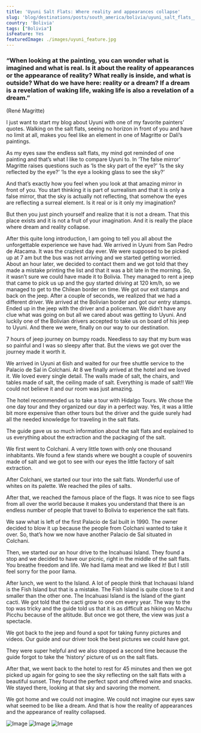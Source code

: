 ```yaml
---
title: 'Uyuni Salt Flats: Where reality and appearances collapse'
slug: 'blog/destinations/posts/south_america/bolivia/uyuni_salt_flats__where_reality_and_appearances_collapse/'
country: 'Bolivia'
tags: ["Bolivia"]
isFeature: Yes
featuredImage: ./images/uyuni_feature.jpg
---
```


<div class='post-text'>

### “When looking at the painting, you can wonder what is imagined and what is real. Is it about the reality of appearances or the appearance of reality? What really is inside, and what is outside? What do we have here: reality or a dream? If a dream is a revelation of waking life, waking life is also a revelation of a dream.”
(René Magritte)

I just want to start my blog about Uyuni with one of my favorite painters’ quotes. Walking on the salt flats, seeing no horizon in front of you and have no limit at all, makes you feel like an element in one of Magritte or Dalí’s paintings.

As my eyes saw the endless salt flats, my mind got reminded of one painting and that’s what I like to compare Uyuni to. In ‘The false mirror’ Magritte raises questions such as ‘Is the sky part of the eye?’ ‘Is the sky reflected by the eye?’ ‘Is the eye a looking glass to see the sky?’

And that’s exactly how you feel when you look at that amazing mirror in front of you. You start thinking it is part of surrealism and that it is only a false mirror, that the sky is actually not reflecting, that somehow the eyes are reflecting a surreal element. Is it real or is it only my imagination?

But then you just pinch yourself and realize that it is not a dream. That this place exists and it is not a fruit of your imagination. And it is really the place where dream and reality collapse.

After this quite long introduction, I am going to tell you all about the unforgettable experience we have had. We arrived in Uyuni from San Pedro de Atacama. It was the craziest day ever. We were supposed to be picked up at 7 am but the bus was not arriving and we started getting worried. About an hour later, we decided to contact them and we got told that they made a mistake printing the list and that it was a bit late in the morning. So, it wasn’t sure we could have made it to Bolivia. They managed to rent a jeep that came to pick us up and the guy started driving at 120 km/h, so we managed to get to the Chilean border on time. We got our exit stamps and back on the jeep. After a couple of seconds, we realized that we had a different driver. We arrived at the Bolivian border and got our entry stamps. Ended up in the jeep with the driver and a policeman. We didn’t have any clue what was going on but all we cared about was getting to Uyuni. And luckily one of the Bolivian drivers accepted to take us on board of his jeep to Uyuni. And there we were, finally on our way to our destination.

7 hours of jeep journey on bumpy roads. Needless to say that my bum was so painful and I was so sleepy after that. But the views we got over the journey made it worth it.

We arrived in Uyuni at 6ish and waited for our free shuttle service to the Palacio de Sal in Colchani. At 8 we finally arrived at the hotel and we loved it. We loved every single detail. The walls made of salt, the chairs, and tables made of salt, the ceiling made of salt. Everything is made of salt!! We could not believe it and our room was just amazing.

The hotel recommended us to take a tour with Hidalgo Tours. We chose the one day tour and they organized our day in a perfect way. Yes, it was a little bit more expensive than other tours but the driver and the guide surely had all the needed knowledge for traveling in the salt flats.

The guide gave us so much information about the salt flats and explained to us everything about the extraction and the packaging of the salt.

We first went to Colchani. A very little town with only one thousand inhabitants. We found a few stands where we bought a couple of souvenirs made of salt and we got to see with our eyes the little factory of salt extraction.

After Colchani, we started our tour into the salt flats. Wonderful use of whites on its palette. We reached the piles of salts.

After that, we reached the famous place of the flags. It was nice to see flags from all over the world because it makes you understand that there is an endless number of people that travel to Bolivia to experience the salt flats.

We saw what is left of the first Palacio de Sal built in 1990. The owner decided to blow it up because the people from Colchani wanted to take it over. So, that’s how we now have another Palacio de Sal situated in Colchani.

Then, we started our an hour drive to the Incahuasi Island. They found a stop and we decided to have our picnic, right in the middle of the salt flats. You breathe freedom and life. We had llama meat and we liked it! But I still feel sorry for the poor llama.

After lunch, we went to the Island. A lot of people think that Inchauasi Island is the Fish Island but that is a mistake. The Fish Island is quite close to it and smaller than the other one. The Incahuasi Island is the Island of the giant cacti. We got told that the cacti grow to one cm every year. The way to the top was tricky and the guide told us that it is as difficult as hiking on Machu Picchu because of the altitude. But once we got there, the view was just a spectacle.

We got back to the jeep and found a spot for taking funny pictures and videos. Our guide and our driver took the best pictures we could have got.

They were super helpful and we also stopped a second time because the guide forgot to take the ‘history’ picture of us on the salt flats.

After that, we went back to the hotel to rest for 45 minutes and then we got picked up again for going to see the sky reflecting on the salt flats with a beautiful sunset. They found the perfect spot and offered wine and snacks. We stayed there, looking at that sky and savoring the moment.

We got home and we could not imagine. We could not imagine our eyes saw what seemed to be like a dream. And that is how the reality of appearances and the appearance of reality collapsed.

</div>

<div class='post-images'>

![Image](./images/uyuni_05.jpg)
![Image](./images/uyuni_01.jpg)
![Image](./images/uyuni_04.jpg)

</div>